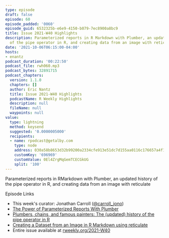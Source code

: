 ```yaml
---
type: episode
draft: false
episode: 60
episode_padded: '0060'
episode_guid: 6532325b-e6e9-4150-b079-7ec8900a8bc9
title: Issue 2021-W40 Highlights
description: Parameterized reports in R Markdown with Plumber, an updated history
  of the pipe operator in R, and creating data from an image with reticulate
date: '2021-10-06T06:15:00-04:00'
hosts:
- enantz
podcast_duration: '00:22:50'
podcast_file: rwh060.mp3
podcast_bytes: 32891715
podcast_chapters:
  version: 1.1.0
  chapters: []
  author: Eric Nantz
  title: Issue 2021-W40 Highlights
  podcastName: R Weekly Highlights
  description: null
  fileName: null
  waypoints: null
value:
  type: lightning
  method: keysend
  suggested: '0.0000005000'
  recipients:
  - name: rpodcast@getalby.com
    type: node
    address: 030a58b8653d32b99200a2334cfe913e51dc7d155aa0116c176657a4f1722677a3
    customKey: '696969'
    customValue: 0El4ZrgMqGemTCECGkUG
    split: '100'
---
```

Parameterized reports in RMarkdown with Plumber, an updated history of the pipe operator in R, and creating data from an image with reticulate

Episode Links

-   This week's curator: Jonathan Carroll (<a href="https://twitter.com/carroll_jono" rel="nofollow">@carroll_jono</a>)
-   <a href="https://www.datalorax.com/post/power-parameterized-reports-plumber/" rel="nofollow">The Power of Parameterized Reports With Plumber</a>
-   <a href="http://adolfoalvarez.cl/blog/2021-09-16-plumbers-chains-and-famous-painters-the-history-of-the-pipe-operator-in-r/" rel="nofollow">Plumbers, chains, and famous painters: The (updated) history of the pipe operator in R</a>
-   <a href="https://ivelasq.rbind.io/blog/reticulate-data-recreation/" rel="nofollow">Creating a Dataset from an Image in R Markdown using reticulate</a>
-   Entire issue available at <a href="https://rweekly.org/2021-W40.html" rel="nofollow">rweekly.org/2021-W40</a>
